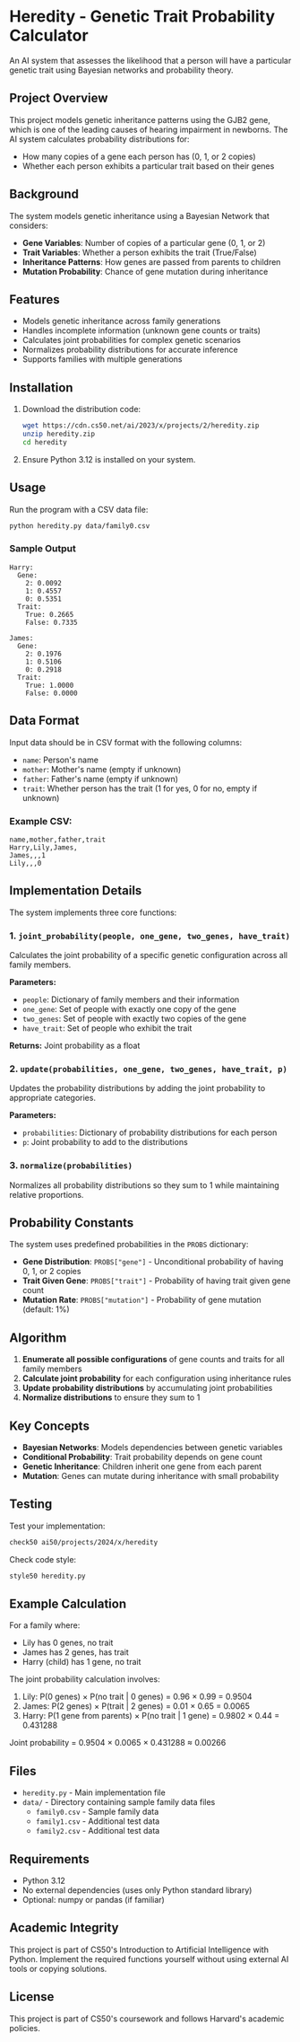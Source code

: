 # Heredity - Genetic Trait Probability Calculator

An AI system that assesses the likelihood that a person will have a particular genetic trait using Bayesian networks and probability theory.

## Project Overview

This project models genetic inheritance patterns using the GJB2 gene, which is one of the leading causes of hearing impairment in newborns. The AI system calculates probability distributions for:
- How many copies of a gene each person has (0, 1, or 2 copies)
- Whether each person exhibits a particular trait based on their genes

## Background

The system models genetic inheritance using a Bayesian Network that considers:
- **Gene Variables**: Number of copies of a particular gene (0, 1, or 2)
- **Trait Variables**: Whether a person exhibits the trait (True/False)
- **Inheritance Patterns**: How genes are passed from parents to children
- **Mutation Probability**: Chance of gene mutation during inheritance

## Features

- Models genetic inheritance across family generations
- Handles incomplete information (unknown gene counts or traits)
- Calculates joint probabilities for complex genetic scenarios
- Normalizes probability distributions for accurate inference
- Supports families with multiple generations

## Installation

1. Download the distribution code:
   ```bash
   wget https://cdn.cs50.net/ai/2023/x/projects/2/heredity.zip
   unzip heredity.zip
   cd heredity
   ```

2. Ensure Python 3.12 is installed on your system.

## Usage

Run the program with a CSV data file:

```bash
python heredity.py data/family0.csv
```

### Sample Output

```
Harry:
  Gene:
    2: 0.0092
    1: 0.4557
    0: 0.5351
  Trait:
    True: 0.2665
    False: 0.7335

James:
  Gene:
    2: 0.1976
    1: 0.5106
    0: 0.2918
  Trait:
    True: 1.0000
    False: 0.0000
```

## Data Format

Input data should be in CSV format with the following columns:
- `name`: Person's name
- `mother`: Mother's name (empty if unknown)
- `father`: Father's name (empty if unknown)
- `trait`: Whether person has the trait (1 for yes, 0 for no, empty if unknown)

### Example CSV:
```csv
name,mother,father,trait
Harry,Lily,James,
James,,,1
Lily,,,0
```

## Implementation Details

The system implements three core functions:

### 1. `joint_probability(people, one_gene, two_genes, have_trait)`
Calculates the joint probability of a specific genetic configuration across all family members.

**Parameters:**
- `people`: Dictionary of family members and their information
- `one_gene`: Set of people with exactly one copy of the gene
- `two_genes`: Set of people with exactly two copies of the gene
- `have_trait`: Set of people who exhibit the trait

**Returns:** Joint probability as a float

### 2. `update(probabilities, one_gene, two_genes, have_trait, p)`
Updates the probability distributions by adding the joint probability to appropriate categories.

**Parameters:**
- `probabilities`: Dictionary of probability distributions for each person
- `p`: Joint probability to add to the distributions

### 3. `normalize(probabilities)`
Normalizes all probability distributions so they sum to 1 while maintaining relative proportions.

## Probability Constants

The system uses predefined probabilities in the `PROBS` dictionary:

- **Gene Distribution**: `PROBS["gene"]` - Unconditional probability of having 0, 1, or 2 copies
- **Trait Given Gene**: `PROBS["trait"]` - Probability of having trait given gene count
- **Mutation Rate**: `PROBS["mutation"]` - Probability of gene mutation (default: 1%)

## Algorithm

1. **Enumerate all possible configurations** of gene counts and traits for all family members
2. **Calculate joint probability** for each configuration using inheritance rules
3. **Update probability distributions** by accumulating joint probabilities
4. **Normalize distributions** to ensure they sum to 1

## Key Concepts

- **Bayesian Networks**: Models dependencies between genetic variables
- **Conditional Probability**: Trait probability depends on gene count
- **Genetic Inheritance**: Children inherit one gene from each parent
- **Mutation**: Genes can mutate during inheritance with small probability

## Testing

Test your implementation:
```bash
check50 ai50/projects/2024/x/heredity
```

Check code style:
```bash
style50 heredity.py
```

## Example Calculation

For a family where:
- Lily has 0 genes, no trait
- James has 2 genes, has trait  
- Harry (child) has 1 gene, no trait

The joint probability calculation involves:
1. Lily: P(0 genes) × P(no trait | 0 genes) = 0.96 × 0.99 = 0.9504
2. James: P(2 genes) × P(trait | 2 genes) = 0.01 × 0.65 = 0.0065
3. Harry: P(1 gene from parents) × P(no trait | 1 gene) = 0.9802 × 0.44 = 0.431288

Joint probability = 0.9504 × 0.0065 × 0.431288 ≈ 0.00266

## Files

- `heredity.py` - Main implementation file
- `data/` - Directory containing sample family data files
  - `family0.csv` - Sample family data
  - `family1.csv` - Additional test data
  - `family2.csv` - Additional test data

## Requirements

- Python 3.12
- No external dependencies (uses only Python standard library)
- Optional: numpy or pandas (if familiar)

## Academic Integrity

This project is part of CS50's Introduction to Artificial Intelligence with Python. Implement the required functions yourself without using external AI tools or copying solutions.

## License

This project is part of CS50's coursework and follows Harvard's academic policies.